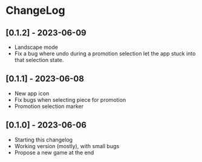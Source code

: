 # ChangeLog

## [0.1.2] - 2023-06-09
- Landscape mode
- Fix a bug where undo during a promotion selection let the app stuck into that selection state.

## [0.1.1] - 2023-06-08
- New app icon
- Fix bugs when selecting piece for promotion
- Promotion selection marker

## [0.1.0] - 2023-06-06
- Starting this changelog
- Working version (mostly), with small bugs
- Propose a new game at the end
